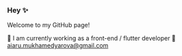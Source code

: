 ### Hey ✨
Welcome to my GitHub page!

🔭 I am currently working as a front-end / flutter developer
💬 aiaru.mukhamedyarova@gmail.com  

